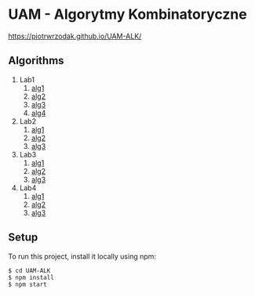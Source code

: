 # UAM - Algorytmy Kombinatoryczne

https://piotrwrzodak.github.io/UAM-ALK/

## Algorithms

1. Lab1
   1. [alg1](https://github.com/piotrwrzodak/UAM-ALK/blob/master/src/components/Lab1/algorithms/alg1.js)
   2. [alg2](https://github.com/piotrwrzodak/UAM-ALK/blob/master/src/components/Lab1/algorithms/alg2.js)
   3. [alg3](https://github.com/piotrwrzodak/UAM-ALK/blob/master/src/components/Lab1/algorithms/alg3.js)
   4. [alg4](https://github.com/piotrwrzodak/UAM-ALK/blob/master/src/components/Lab1/algorithms/alg4.js)
2. Lab2
   1. [alg1](https://github.com/piotrwrzodak/UAM-ALK/blob/master/src/components/Lab2/algorithms/alg1.js)
   2. [alg2](https://github.com/piotrwrzodak/UAM-ALK/blob/master/src/components/Lab2/algorithms/alg2.js)
   3. [alg3](https://github.com/piotrwrzodak/UAM-ALK/blob/master/src/components/Lab2/algorithms/alg3.js)
3. Lab3
   1. [alg1](https://github.com/piotrwrzodak/UAM-ALK/blob/master/src/components/Lab1/algorithms/alg4.js)
   2. [alg2](https://github.com/piotrwrzodak/UAM-ALK/blob/master/src/components/Lab3/algorithms/alg2.js)
   3. [alg3](https://github.com/piotrwrzodak/UAM-ALK/blob/master/src/components/Lab3/algorithms/alg3.js)
4. Lab4
   1. [alg1](https://github.com/piotrwrzodak/UAM-ALK/blob/master/src/components/Lab4/algorithms/alg1.js)
   2. [alg2](https://github.com/piotrwrzodak/UAM-ALK/blob/master/src/components/Lab4/algorithms/alg2.js)
   3. [alg3](https://github.com/piotrwrzodak/UAM-ALK/blob/master/src/components/Lab4/algorithms/alg3.js)

## Setup

To run this project, install it locally using npm:

```
$ cd UAM-ALK
$ npm install
$ npm start
```

